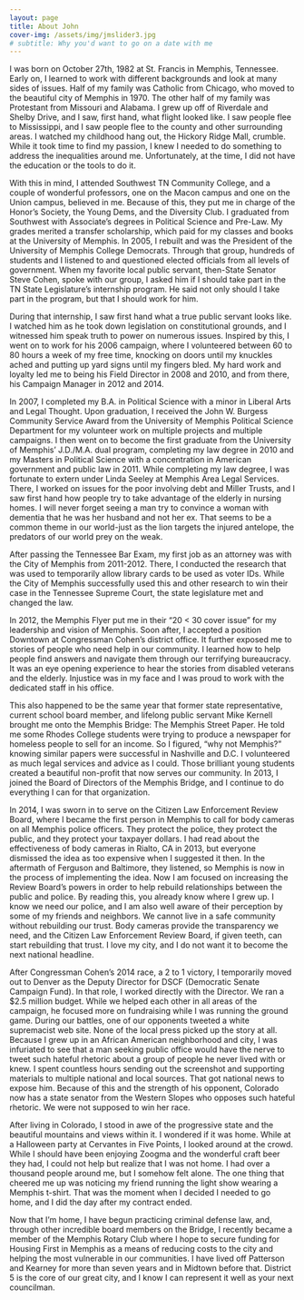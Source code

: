 ```yaml
---
layout: page
title: About John
cover-img: /assets/img/jmslider3.jpg
# subtitle: Why you'd want to go on a date with me
---
```


I was born on October 27th, 1982 at St. Francis in Memphis, Tennessee. Early on, I learned to work with different backgrounds and look at many sides of issues. Half of my family was Catholic from Chicago, who moved to the beautiful city of Memphis in 1970. The other half of my family was Protestant from Missouri and Alabama. I grew up off of Riverdale and Shelby Drive, and I saw, first hand, what flight looked like. I saw people flee to Mississippi, and I saw people flee to the county and other surrounding areas. I watched my childhood hang out, the Hickory Ridge Mall, crumble. While it took time to find my passion, I knew I needed to do something to address the inequalities around me. Unfortunately, at the time, I did not have the education or the tools to do it.

​With this in mind, I attended Southwest TN Community College, and a couple of wonderful professors, one on the Macon campus and one on the Union campus, believed in me. Because of this, they put me in charge of the Honor’s Society, the Young Dems, and the Diversity Club. I graduated from Southwest with Associate’s degrees in Political Science and Pre-Law. My grades merited a transfer scholarship, which paid for my classes and books at the University of Memphis. In 2005, I rebuilt and was the President of the University of Memphis College Democrats. Through that group, hundreds of students and I listened to and questioned elected officials from all levels of government. When my favorite local public servant, then-State Senator Steve Cohen, spoke with our group, I asked him if I should take part in the TN State Legislature’s internship program. He said not only should I take part in the program, but that I should work for him.

​During that internship, I saw first hand what a true public servant looks like. I watched him as he took down legislation on constitutional grounds, and I witnessed him speak truth to power on numerous issues. Inspired by this, I went on to work for his 2006 campaign, where I volunteered between 60 to 80 hours a week of my free time, knocking on doors until my knuckles ached and putting up yard signs until my fingers bled. My hard work and loyalty led me to being his Field Director in 2008 and 2010, and from there, his Campaign Manager in 2012 and 2014.

​In 2007, I completed my B.A. in Political Science with a minor in Liberal Arts and Legal Thought. Upon graduation, I received the John W. Burgess Community Service Award from the University of Memphis Political Science Department for my volunteer work on multiple projects and multiple campaigns. I then went on to become the first graduate from the University of Memphis’ J.D./M.A. dual program, completing my law degree in 2010 and my Masters in Political Science with a concentration in American government and public law in 2011. While completing my law degree, I was fortunate to extern under Linda Seeley at Memphis Area Legal Services. There, I worked on issues for the poor involving debt and Miller Trusts, and I saw first hand how people try to take advantage of the elderly in nursing homes. I will never forget seeing a man try to convince a woman with dementia that he was her husband and not her ex. That seems to be a common theme in our world-just as the lion targets the injured antelope, the predators of our world prey on the weak.

​After passing the Tennessee Bar Exam, my first job as an attorney was with the City of Memphis from 2011-2012. There, I conducted the research that was used to temporarily allow library cards to be used as voter IDs. While the City of Memphis successfully used this and other research to win their case in the Tennessee Supreme Court, the state legislature met and changed the law.

​In 2012, the Memphis Flyer put me in their “20 < 30 cover issue” for my leadership and vision of Memphis. Soon after, I accepted a position Downtown at Congressman Cohen’s district office. It further exposed me to stories of people who need help in our community. I learned how to help people find answers and navigate them through our terrifying bureaucracy. It was an eye opening experience to hear the stories from disabled veterans and the elderly. Injustice was in my face and I was proud to work with the dedicated staff in his office.

This also happened to be the same year that former state representative, current school board member, and lifelong public servant Mike Kernell brought me onto the Memphis Bridge: The Memphis Street Paper. He told me some Rhodes College students were trying to produce a newspaper for homeless people to sell for an income. So I figured, “why not Memphis?” knowing similar papers were successful in Nashville and D.C. I volunteered as much legal services and advice as I could. Those brilliant young students created a beautiful non-profit that now serves our community. In 2013, I joined the Board of Directors of the Memphis Bridge, and I continue to do everything I can for that organization.

​In 2014, I was sworn in to serve on the Citizen Law Enforcement Review Board, where I became the first person in Memphis to call for body cameras on all Memphis police officers. They protect the police, they protect the public, and they protect your taxpayer dollars. I had read about the effectiveness of body cameras in Rialto, CA in 2013, but everyone dismissed the idea as too expensive when I suggested it then. In the aftermath of Ferguson and Baltimore, they listened, so Memphis is now in the process of implementing the idea. Now I am focused on increasing the Review Board’s powers in order to help rebuild relationships between the public and police. By reading this, you already know where I grew up. I know we need our police, and I am also well aware of their perception by some of my friends and neighbors. We cannot live in a safe community without rebuilding our trust. Body cameras provide the transparency we need, and the Citizen Law Enforcement Review Board, if given teeth, can start rebuilding that trust. I love my city, and I do not want it to become the next national headline.

After Congressman Cohen’s 2014 race, a 2 to 1 victory, I temporarily moved out to Denver as the Deputy Director for DSCF (Democratic Senate Campaign Fund). In that role, I worked directly with the Director. We ran a $2.5 million budget. While we helped each other in all areas of the campaign, he focused more on fundraising while I was running the ground game. During our battles, one of our opponents tweeted a white supremacist web site. None of the local press picked up the story at all. Because I grew up in an African American neighborhood and city, I was infuriated to see that a man seeking public office would have the nerve to tweet such hateful rhetoric about a group of people he never lived with or knew. I spent countless hours sending out the screenshot and supporting materials to multiple national and local sources. That got national news to expose him. Because of this and the strength of his opponent, Colorado now has a state senator from the Western Slopes who opposes such hateful rhetoric. We were not supposed to win her race.

​After living in Colorado, I stood in awe of the progressive state and the beautiful mountains and views within it. I wondered if it was home. While at a Halloween party at Cervantes in Five Points, I looked around at the crowd. While I should have been enjoying Zoogma and the wonderful craft beer they had, I could not help but realize that I was not home. I had over a thousand people around me, but I somehow felt alone. The one thing that cheered me up was noticing my friend running the light show wearing a Memphis t-shirt. That was the moment when I decided I needed to go home, and I did the day after my contract ended.

​Now that I’m home, I have begun practicing criminal defense law, and, through other incredible board members on the Bridge, I recently became a member of the Memphis Rotary Club where I hope to secure funding for Housing First in Memphis as a means of reducing costs to the city and helping the most vulnerable in our communities. I have lived off Patterson and Kearney for more than seven years and in Midtown before that. District 5 is the core of our great city, and I know I can represent it well as your next councilman.